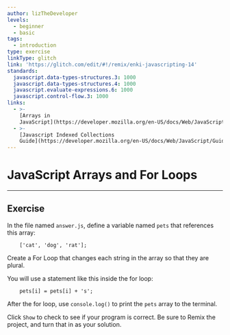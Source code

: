 ```yaml
---
author: lizTheDeveloper
levels:
  - beginner
  - basic
tags:
  - introduction
type: exercise
linkType: glitch
link: 'https://glitch.com/edit/#!/remix/enki-javascripting-14'
standards:
  javascript.data-types-structures.3: 1000
  javascript.data-types-structures.4: 1000
  javascript.evaluate-expressions.6: 1000
  javascript.control-flow.3: 1000
links:
  - >-
    [Arrays in
    JavaScript](https://developer.mozilla.org/en-US/docs/Web/JavaScript/Reference/Global_Objects/Array){documentation}
  - >-
    [Javascript Indexed Collections
    Guide](https://developer.mozilla.org/en-US/docs/Web/JavaScript/Guide/Indexed_collections){walkthrough}
---
```


# JavaScript Arrays and For Loops


---

## Exercise

In the file named `answer.js`, define a variable named `pets` that references this array:

        ['cat', 'dog', 'rat'];

Create a For Loop that changes each string in the array so that they are plural.

You will use a statement like this inside the for loop:

        pets[i] = pets[i] + 's';

After the for loop, use `console.log()` to print the `pets` array to the terminal.

Click `Show` to check to see if your program is correct.
Be sure to Remix the project, and turn that in as your solution.
